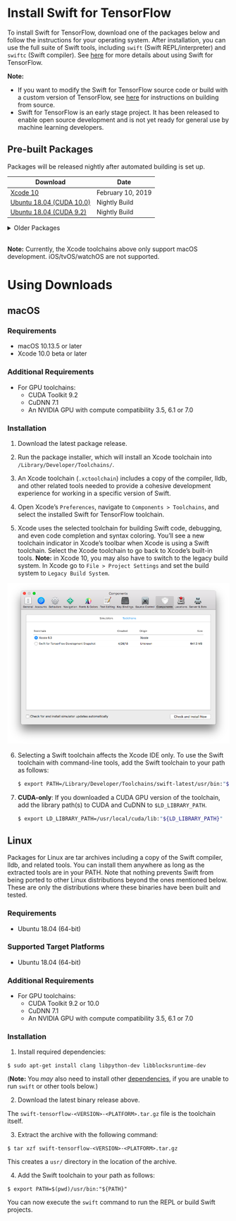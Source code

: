 # Install Swift for TensorFlow

To install Swift for TensorFlow, download one of the packages below and follow the instructions for your operating system. After installation, you can use the full suite of Swift tools, including `swift` (Swift REPL/interpreter) and `swiftc` (Swift compiler). See [here](Usage.md) for more details about using Swift for TensorFlow.

**Note:** 
- If you want to modify the Swift for TensorFlow source code or build with a custom version of TensorFlow, see [here](https://github.com/apple/swift/blob/tensorflow/README.md) for instructions on building from source.
- Swift for TensorFlow is an early stage project. It has been released to enable open source development and is not yet ready for general use by machine learning developers.

## Pre-built Packages

Packages will be released nightly after automated building is set up.

| Download | Date |
|----------|------|
| [Xcode 10](https://storage.googleapis.com/swift-tensorflow/mac/swift-tensorflow-DEVELOPMENT-2019-02-10-a-osx.pkg) | February 10, 2019 |
| [Ubuntu 18.04 (CUDA 10.0)](https://storage.googleapis.com/s4tf-kokoro-artifact-testing/latest/swift-tensorflow-DEVELOPMENT-cuda10.0-cudnn7-ubuntu18.04.tar.gz) | Nightly Build |
| [Ubuntu 18.04 (CUDA 9.2)](https://storage.googleapis.com/s4tf-kokoro-artifact-testing/latest/swift-tensorflow-DEVELOPMENT-cuda9.2-cudnn7-ubuntu18.04.tar.gz) | Nightly Build |

<details>
  <summary>Older Packages</summary>

### Xcode

#### Xcode 10

| Download |
|----------|
| [January 04, 2019](https://storage.googleapis.com/swift-tensorflow/mac/swift-tensorflow-DEVELOPMENT-2019-01-04-a-osx.pkg) |
| [December 04, 2018](https://storage.googleapis.com/swift-tensorflow/mac/swift-tensorflow-DEVELOPMENT-2018-12-04-a-osx.pkg) |
| [November 21, 2018](https://storage.googleapis.com/swift-tensorflow/mac/swift-tensorflow-DEVELOPMENT-2018-11-21-a-osx.pkg) |
| [October 17, 2018](https://storage.googleapis.com/swift-tensorflow/mac/swift-tensorflow-DEVELOPMENT-2018-10-17-a-osx.pkg) |
| [October 13, 2018](https://storage.googleapis.com/swift-tensorflow/mac/swift-tensorflow-DEVELOPMENT-2018-10-13-a-osx.pkg) |
| [October 05, 2018](https://storage.googleapis.com/swift-tensorflow/mac/swift-tensorflow-DEVELOPMENT-2018-10-05-a-osx.pkg) |
| [September 17, 2018](https://storage.googleapis.com/swift-tensorflow/mac/swift-tensorflow-DEVELOPMENT-2018-09-17-a-osx.pkg) |
| [September 10, 2018](https://storage.googleapis.com/swift-tensorflow/mac/swift-tensorflow-DEVELOPMENT-2018-09-10-a-osx.pkg) |
| [September 09, 2018](https://storage.googleapis.com/swift-tensorflow/mac/swift-tensorflow-DEVELOPMENT-2018-09-09-a-osx.pkg) |
| [September 05, 2018](https://storage.googleapis.com/swift-tensorflow/mac/swift-tensorflow-DEVELOPMENT-2018-09-05-a-osx.pkg) |
| [August 31, 2018](https://storage.googleapis.com/swift-tensorflow/mac/swift-tensorflow-DEVELOPMENT-2018-08-31-a-osx.pkg) |
| [August 15, 2018](https://storage.googleapis.com/swift-tensorflow/mac/swift-tensorflow-DEVELOPMENT-2018-08-15-a-osx.pkg) |
| [July 24, 2018](https://storage.googleapis.com/swift-tensorflow/mac/swift-tensorflow-DEVELOPMENT-2018-07-24-a-osx.pkg) |
| [July 19, 2018](https://storage.googleapis.com/swift-tensorflow/mac/swift-tensorflow-DEVELOPMENT-2018-07-19-a-osx.pkg) |
| [July 12, 2018](https://storage.googleapis.com/swift-tensorflow/mac/swift-tensorflow-DEVELOPMENT-2018-07-12-a-osx.pkg) |
| [June 29, 2018](https://storage.googleapis.com/swift-tensorflow/mac/swift-tensorflow-DEVELOPMENT-2018-06-29-a-osx.pkg) |

#### Xcode 9

| Download |
|----------|
| [June 25, 2018](https://storage.googleapis.com/swift-tensorflow/mac/swift-tensorflow-DEVELOPMENT-2018-06-25-a-osx.pkg) |
| [June 22, 2018](https://storage.googleapis.com/swift-tensorflow/mac/swift-tensorflow-DEVELOPMENT-2018-06-22-a-osx.pkg) |
| [June 1, 2018](https://storage.googleapis.com/swift-tensorflow/mac/swift-tensorflow-DEVELOPMENT-2018-06-01-a-osx.pkg) |
| [May 10, 2018](https://storage.googleapis.com/swift-tensorflow/mac/swift-tensorflow-DEVELOPMENT-2018-05-10-a-osx.pkg) |
| [May 3, 2018](https://storage.googleapis.com/swift-tensorflow/mac/swift-tensorflow-DEVELOPMENT-2018-05-03-a-osx.pkg) |
| [April 26, 2018](https://storage.googleapis.com/swift-tensorflow/mac/swift-tensorflow-DEVELOPMENT-2018-04-26-a-osx.pkg) |

### Xcode (CUDA GPU)

Xcode 10 is required.

| Download |
|----------|
| [August 15, 2018](https://storage.googleapis.com/swift-tensorflow/mac/swift-tensorflow-DEVELOPMENT-2018-08-15-a-osx-cuda.pkg) |
| [July 24, 2018](https://storage.googleapis.com/swift-tensorflow/mac/swift-tensorflow-DEVELOPMENT-2018-07-24-a-osx-cuda.pkg) |

### Ubuntu 16.04

| Download |
|----------|
| [January 04, 2019](https://storage.googleapis.com/swift-tensorflow/ubuntu16.04/swift-tensorflow-DEVELOPMENT-2019-01-04-a-ubuntu16.04.tar.gz) |
| [December 04, 2018](https://storage.googleapis.com/swift-tensorflow/ubuntu16.04/swift-tensorflow-DEVELOPMENT-2018-12-04-a-ubuntu16.04.tar.gz) |
| [November 21, 2018](https://storage.googleapis.com/swift-tensorflow/ubuntu16.04/swift-tensorflow-DEVELOPMENT-2018-11-21-a-ubuntu16.04.tar.gz) |
| [October 17, 2018](https://storage.googleapis.com/swift-tensorflow/ubuntu16.04/swift-tensorflow-DEVELOPMENT-2018-10-17-a-ubuntu16.04.tar.gz) |
| [October 13, 2018](https://storage.googleapis.com/swift-tensorflow/ubuntu16.04/swift-tensorflow-DEVELOPMENT-2018-10-13-a-ubuntu16.04.tar.gz) |
| [October 05, 2018](https://storage.googleapis.com/swift-tensorflow/ubuntu16.04/swift-tensorflow-DEVELOPMENT-2018-10-05-a-ubuntu16.04.tar.gz) |
| [September 17, 2018](https://storage.googleapis.com/swift-tensorflow/ubuntu16.04/swift-tensorflow-DEVELOPMENT-2018-09-17-a-ubuntu16.04.tar.gz) |
| [September 10, 2018](https://storage.googleapis.com/swift-tensorflow/ubuntu16.04/swift-tensorflow-DEVELOPMENT-2018-09-10-a-ubuntu16.04.tar.gz) |
| [September 9, 2018](https://storage.googleapis.com/swift-tensorflow/ubuntu16.04/swift-tensorflow-DEVELOPMENT-2018-09-09-a-ubuntu16.04.tar.gz) |
| [September 5, 2018](https://storage.googleapis.com/swift-tensorflow/ubuntu16.04/swift-tensorflow-DEVELOPMENT-2018-09-05-a-ubuntu16.04.tar.gz) |
| [August 31, 2018](https://storage.googleapis.com/swift-tensorflow/ubuntu16.04/swift-tensorflow-DEVELOPMENT-2018-08-31-a-ubuntu16.04.tar.gz) |
| [August 15, 2018](https://storage.googleapis.com/swift-tensorflow/ubuntu16.04/swift-tensorflow-DEVELOPMENT-2018-08-15-a-ubuntu16.04.tar.gz) |
| [July 24, 2018](https://storage.googleapis.com/swift-tensorflow/ubuntu16.04/swift-tensorflow-DEVELOPMENT-2018-07-24-a-ubuntu16.04.tar.gz) |
| [July 19, 2018](https://storage.googleapis.com/swift-tensorflow/ubuntu16.04/swift-tensorflow-DEVELOPMENT-2018-07-19-a-ubuntu16.04.tar.gz) |
| [July 12, 2018](https://storage.googleapis.com/swift-tensorflow/ubuntu16.04/swift-tensorflow-DEVELOPMENT-2018-07-12-a-ubuntu16.04.tar.gz) |
| [June 29, 2018](https://storage.googleapis.com/swift-tensorflow/ubuntu16.04/swift-tensorflow-DEVELOPMENT-2018-06-29-a-ubuntu16.04.tar.gz) |
| [June 25, 2018](https://storage.googleapis.com/swift-tensorflow/ubuntu16.04/swift-tensorflow-DEVELOPMENT-2018-06-25-a-ubuntu16.04.tar.gz) |
| [June 22, 2018](https://storage.googleapis.com/swift-tensorflow/ubuntu16.04/swift-tensorflow-DEVELOPMENT-2018-06-22-a-ubuntu16.04.tar.gz) |
| [June 1, 2018](https://storage.googleapis.com/swift-tensorflow/ubuntu16.04/swift-tensorflow-DEVELOPMENT-2018-06-01-a-ubuntu16.04.tar.gz) |
| [May 10, 2018](https://storage.googleapis.com/swift-tensorflow/ubuntu16.04/swift-tensorflow-DEVELOPMENT-2018-05-10-a-ubuntu16.04.tar.gz) |
| [May 3, 2018](https://storage.googleapis.com/swift-tensorflow/ubuntu16.04/swift-tensorflow-DEVELOPMENT-2018-05-03-a-ubuntu16.04.tar.gz) |
| [April 26, 2018](https://storage.googleapis.com/swift-tensorflow/ubuntu16.04/swift-tensorflow-DEVELOPMENT-2018-04-26-a-ubuntu16.04.tar.gz) |

### Ubuntu 14.04

| Download |
|----------|
| [July 24, 2018](https://storage.googleapis.com/swift-tensorflow/ubuntu14.04/swift-tensorflow-DEVELOPMENT-2018-07-24-a-ubuntu16.04.tar.gz) |
| [July 19, 2018](https://storage.googleapis.com/swift-tensorflow/ubuntu14.04/swift-tensorflow-DEVELOPMENT-2018-07-19-a-ubuntu14.04.tar.gz) |
| [July 12, 2018](https://storage.googleapis.com/swift-tensorflow/ubuntu14.04/swift-tensorflow-DEVELOPMENT-2018-07-12-a-ubuntu14.04.tar.gz) |
| [June 29, 2018](https://storage.googleapis.com/swift-tensorflow/ubuntu14.04/swift-tensorflow-DEVELOPMENT-2018-06-29-a-ubuntu14.04.tar.gz) |
| [June 25, 2018](https://storage.googleapis.com/swift-tensorflow/ubuntu14.04/swift-tensorflow-DEVELOPMENT-2018-06-25-a-ubuntu14.04.tar.gz) |
| [June 22, 2018](https://storage.googleapis.com/swift-tensorflow/ubuntu14.04/swift-tensorflow-DEVELOPMENT-2018-06-22-a-ubuntu14.04.tar.gz) |
| [June 1, 2018](https://storage.googleapis.com/swift-tensorflow/ubuntu14.04/swift-tensorflow-DEVELOPMENT-2018-06-01-a-ubuntu14.04.tar.gz) |
| [May 10, 2018](https://storage.googleapis.com/swift-tensorflow/ubuntu14.04/swift-tensorflow-DEVELOPMENT-2018-05-10-a-ubuntu14.04.tar.gz) |
| [May 3, 2018](https://storage.googleapis.com/swift-tensorflow/ubuntu14.04/swift-tensorflow-DEVELOPMENT-2018-05-03-a-ubuntu14.04.tar.gz) |
| [April 26, 2018](https://storage.googleapis.com/swift-tensorflow/ubuntu14.04/swift-tensorflow-DEVELOPMENT-2018-04-26-a-ubuntu14.04.tar.gz) |

</details>
<br/>

**Note:** Currently, the Xcode toolchains above only support macOS development. iOS/tvOS/watchOS are not supported.

# Using Downloads

## macOS

### Requirements

* macOS 10.13.5 or later
* Xcode 10.0 beta or later

### Additional Requirements

* For GPU toolchains:
  * CUDA Toolkit 9.2
  * CuDNN 7.1
  * An NVIDIA GPU with compute compatibility 3.5, 6.1 or 7.0

### Installation

1. Download the latest package release.

2. Run the package installer, which will install an Xcode toolchain into `/Library/Developer/Toolchains/`.

3. An Xcode toolchain (`.xctoolchain`) includes a copy of the compiler, lldb, and other related tools needed to provide a cohesive development experience for working in a specific version of Swift.

4. Open Xcode’s `Preferences`, navigate to `Components > Toolchains`, and select the installed Swift for TensorFlow toolchain.

5. Xcode uses the selected toolchain for building Swift code, debugging, and even code completion and syntax coloring. You’ll see a new toolchain indicator in Xcode’s toolbar when Xcode is using a Swift toolchain. Select the Xcode toolchain to go back to Xcode’s built-in tools.  **Note:** in Xcode 10, you may also have to switch to the legacy build system.  In Xcode go to `File > Project Settings` and set the build system to `Legacy Build System`.

<p align="center">
  <img src="docs/images/Installation-XcodePreferences.png?raw=true" alt="Select toolchain in Xcode preferences."/>
</p>

6. Selecting a Swift toolchain affects the Xcode IDE only. To use the Swift toolchain with command-line tools, add the Swift toolchain to your path as follows:

    ```bash
    $ export PATH=/Library/Developer/Toolchains/swift-latest/usr/bin:"${PATH}"
    ```

7. **CUDA-only**: If you downloaded a CUDA GPU version of the toolchain, add the library path(s) to CUDA and CuDNN to `$LD_LIBRARY_PATH`.
    ```bash
    $ export LD_LIBRARY_PATH=/usr/local/cuda/lib:"${LD_LIBRARY_PATH}"
    ```

## Linux

Packages for Linux are tar archives including a copy of the Swift compiler, lldb, and related tools. You can install them anywhere as long as the extracted tools are in your PATH.
Note that nothing prevents Swift from being ported to other Linux distributions beyond the ones mentioned below. These are only the distributions where these binaries have been built and tested.

### Requirements

* Ubuntu 18.04 (64-bit)

### Supported Target Platforms

* Ubuntu 18.04 (64-bit)

### Additional Requirements

* For GPU toolchains:
  * CUDA Toolkit 9.2 or 10.0 
  * CuDNN 7.1
  * An NVIDIA GPU with compute compatibility 3.5, 6.1 or 7.0

### Installation

1. Install required dependencies:

```
$ sudo apt-get install clang libpython-dev libblocksruntime-dev
```
(**Note:** You _may_ also need to install other [dependencies](https://github.com/apple/swift#linux), if you are unable to run `swift` or other tools below.)

2. Download the latest binary release above.

The `swift-tensorflow-<VERSION>-<PLATFORM>.tar.gz` file is the toolchain itself.

3. Extract the archive with the following command:

```
$ tar xzf swift-tensorflow-<VERSION>-<PLATFORM>.tar.gz
```

This creates a `usr/` directory in the location of the archive.

4. Add the Swift toolchain to your path as follows:

```
$ export PATH=$(pwd)/usr/bin:"${PATH}"
```

You can now execute the `swift` command to run the REPL or build Swift projects.
